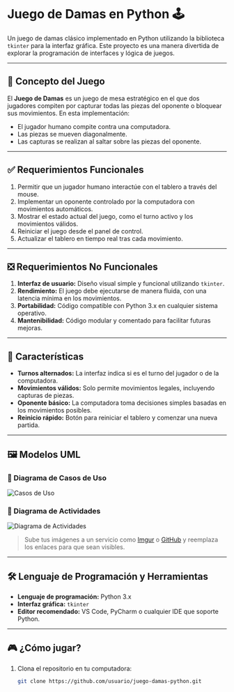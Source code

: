 # Juego de Damas en Python 🕹️

Un juego de damas clásico implementado en Python utilizando la biblioteca `tkinter` para la interfaz gráfica. Este proyecto es una manera divertida de explorar la programación de interfaces y lógica de juegos.

---

## 🎯 Concepto del Juego

El **Juego de Damas** es un juego de mesa estratégico en el que dos jugadores compiten por capturar todas las piezas del oponente o bloquear sus movimientos. En esta implementación:
- El jugador humano compite contra una computadora.
- Las piezas se mueven diagonalmente.
- Las capturas se realizan al saltar sobre las piezas del oponente.

---

## ✅ Requerimientos Funcionales

1. Permitir que un jugador humano interactúe con el tablero a través del mouse.
2. Implementar un oponente controlado por la computadora con movimientos automáticos.
3. Mostrar el estado actual del juego, como el turno activo y los movimientos válidos.
4. Reiniciar el juego desde el panel de control.
5. Actualizar el tablero en tiempo real tras cada movimiento.

---

## ❎ Requerimientos No Funcionales

1. **Interfaz de usuario:** Diseño visual simple y funcional utilizando `tkinter`.
2. **Rendimiento:** El juego debe ejecutarse de manera fluida, con una latencia mínima en los movimientos.
3. **Portabilidad:** Código compatible con Python 3.x en cualquier sistema operativo.
4. **Mantenibilidad:** Código modular y comentado para facilitar futuras mejoras.

---

## 🚀 Características

- **Turnos alternados:** La interfaz indica si es el turno del jugador o de la computadora.
- **Movimientos válidos:** Solo permite movimientos legales, incluyendo capturas de piezas.
- **Oponente básico:** La computadora toma decisiones simples basadas en los movimientos posibles.
- **Reinicio rápido:** Botón para reiniciar el tablero y comenzar una nueva partida.

---

## 🖼️ Modelos UML

### 📂 Diagrama de Casos de Uso
![Casos de Uso](https://example.com/diagrama-casos-uso.png)

### 📂 Diagrama de Actividades
![Diagrama de Actividades](https://example.com/diagrama-actividades.png)

> Sube tus imágenes a un servicio como [Imgur](https://imgur.com/) o [GitHub](https://github.com/) y reemplaza los enlaces para que sean visibles.

---

## 🛠️ Lenguaje de Programación y Herramientas

- **Lenguaje de programación:** Python 3.x
- **Interfaz gráfica:** `tkinter`
- **Editor recomendado:** VS Code, PyCharm o cualquier IDE que soporte Python.

---

## 🎮 ¿Cómo jugar?

1. Clona el repositorio en tu computadora:
   ```bash
   git clone https://github.com/usuario/juego-damas-python.git
